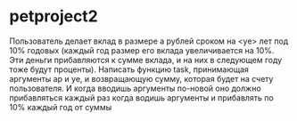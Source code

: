 # petproject2
Пользователь делает вклад в размере a рублей сроком на &lt;ye> лет под 10% годовых (каждый год размер его вклада увеличивается на 10%. Эти деньги прибавляются к сумме вклада, и на них в следующем году тоже будут проценты). Написать функцию task, принимающая аргументы ap и ye, и возвращающую сумму, которая будет на счету пользователя. И когда вводишь аргументы по-новой оно должно прибавляться каждый раз когда водишь аргументы и прибавлять по 10% каждый год от суммы
